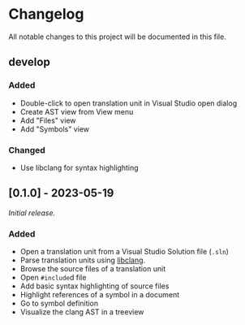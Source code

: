 # Changelog

All notable changes to this project will be documented in this file.

## develop

### Added 

- Double-click to open translation unit in Visual Studio open dialog
- Create AST view from View menu
- Add "Files" view
- Add "Symbols" view

### Changed

- Use libclang for syntax highlighting

## [0.1.0] - 2023-05-19

_Initial release._

### Added 

- Open a translation unit from a Visual Studio Solution file (`.sln`)
- Parse translation units using [libclang](https://clang.llvm.org/doxygen/group__CINDEX.html).
- Browse the source files of a translation unit
- Open `#include`d file
- Add basic syntax highlighting of source files
- Highlight references of a symbol in a document
- Go to symbol definition
- Visualize the clang AST in a treeview

